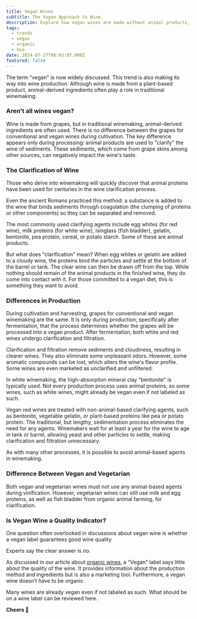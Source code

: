```yaml
---
title: Vegan Wines
subtitle: The Vegan Approach to Wine
description: Explore how vegan wines are made without animal products, the alternatives used in fining, and whether vegan wines guarantee quality. Discover the key differences between vegan and vegetarian wines.
tags:
  - trends
  - vegan
  - organic
  - bio
date: 2024-07-27T06:03:07.000Z
featured: false
---
```


The term "vegan" is now widely discussed. This trend is also making its way into wine production. Although wine is made from a plant-based product, animal-derived ingredients often play a role in traditional winemaking.

### Aren't all wines vegan?

Wine is made from grapes, but in traditional winemaking, animal-derived ingredients are often used. There is no difference between the grapes for conventional and vegan wines during cultivation. The key difference appears only during processing: animal products are used to "clarify" the wine of sediments. These sediments, which come from grape skins among other sources, can negatively impact the wine's taste.

### The Clarification of Wine

Those who delve into winemaking will quickly discover that animal proteins have been used for centuries in the wine clarification process.

Even the ancient Romans practiced this method: a substance is added to the wine that binds sediments through coagulation (the clumping of proteins or other components) so they can be separated and removed.

The most commonly used clarifying agents include egg whites (for red wine), milk proteins (for white wine), isinglass (fish bladder), gelatin, bentonite, pea protein, cereal, or potato starch. Some of these are animal products.

But what does "clarification" mean? When egg whites or gelatin are added to a cloudy wine, the proteins bind the particles and settle at the bottom of the barrel or tank. The clear wine can then be drawn off from the top. While nothing should remain of the animal products in the finished wine, they do come into contact with it. For those committed to a vegan diet, this is something they want to avoid.

### Differences in Production

During cultivation and harvesting, grapes for conventional and vegan winemaking are the same. It is only during production, specifically after fermentation, that the process determines whether the grapes will be processed into a vegan product. After fermentation, both white and red wines undergo clarification and filtration.

Clarification and filtration remove sediments and cloudiness, resulting in clearer wines. They also eliminate some unpleasant odors. However, some aromatic compounds can be lost, which alters the wine's flavor profile. Some wines are even marketed as unclarified and unfiltered.

In white winemaking, the high-absorption mineral clay "bentonite" is typically used. Not every production process uses animal proteins, so some wines, such as white wines, might already be vegan even if not labeled as such.

Vegan red wines are treated with non-animal-based clarifying agents, such as bentonite, vegetable gelatin, or plant-based proteins like pea or potato protein. The traditional, but lengthy, sedimentation process eliminates the need for any agents. Winemakers wait for at least a year for the wine to age in tank or barrel, allowing yeast and other particles to settle, making clarification and filtration unnecessary.

As with many other processes, it is possible to avoid animal-based agents in winemaking.

### Difference Between Vegan and Vegetarian

Both vegan and vegetarian wines must not use any animal-based agents during vinification. However, vegetarian wines can still use milk and egg proteins, as well as fish bladder from organic animal farming, for clarification.

### Is Vegan Wine a Quality Indicator?

One question often overlooked in discussions about vegan wine is whether a vegan label guarantees good wine quality.

Experts say the clear answer is _no._

As discussed in our article about [organic wines](/en/blog/wines/bio-vs-organic), a "Vegan" label says little about the quality of the wine. It provides information about the production method and ingredients but is also a marketing tool. Furthermore, a vegan wine doesn’t have to be organic.

Many wines are already vegan even if not labeled as such. What should be on a wine label can be reviewed here.

**Cheers 🍷**
